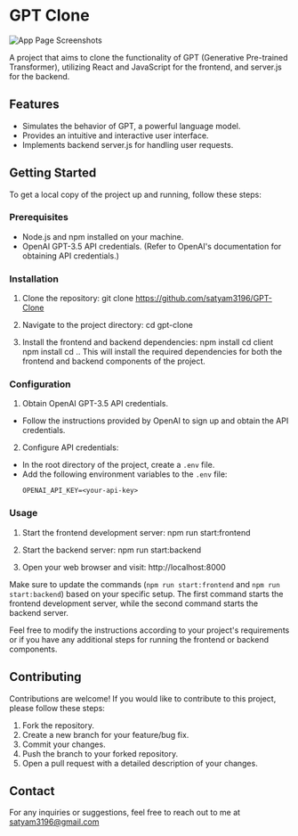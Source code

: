 # GPT Clone

![App Page Screenshots](images)

A project that aims to clone the functionality of GPT (Generative Pre-trained Transformer), utilizing React and JavaScript for the frontend, and server.js for the backend.

## Features

- Simulates the behavior of GPT, a powerful language model.
- Provides an intuitive and interactive user interface.
- Implements backend server.js for handling user requests.

## Getting Started

To get a local copy of the project up and running, follow these steps:

### Prerequisites

- Node.js and npm installed on your machine.
- OpenAI GPT-3.5 API credentials. (Refer to OpenAI's documentation for obtaining API credentials.)

### Installation

1. Clone the repository:
git clone https://github.com/satyam3196/GPT-Clone

2. Navigate to the project directory:
cd gpt-clone

3. Install the frontend and backend dependencies:
npm install
cd client
npm install
cd ..
This will install the required dependencies for both the frontend and backend components of the project.


### Configuration

1. Obtain OpenAI GPT-3.5 API credentials.
- Follow the instructions provided by OpenAI to sign up and obtain the API credentials.

2. Configure API credentials:
- In the root directory of the project, create a `.env` file.
- Add the following environment variables to the `.env` file:
  ```
  OPENAI_API_KEY=<your-api-key>
  ```

### Usage

1. Start the frontend development server:
npm run start:frontend

2. Start the backend server:
npm run start:backend

3. Open your web browser and visit:
http://localhost:8000

Make sure to update the commands (`npm run start:frontend` and `npm run start:backend`) based on your specific setup. The first command starts the frontend development server, while the second command starts the backend server.

Feel free to modify the instructions according to your project's requirements or if you have any additional steps for running the frontend or backend components.

## Contributing

Contributions are welcome! If you would like to contribute to this project, please follow these steps:

1. Fork the repository.
2. Create a new branch for your feature/bug fix.
3. Commit your changes.
4. Push the branch to your forked repository.
5. Open a pull request with a detailed description of your changes.

## Contact

For any inquiries or suggestions, feel free to reach out to me at satyam3196@gmail.com


